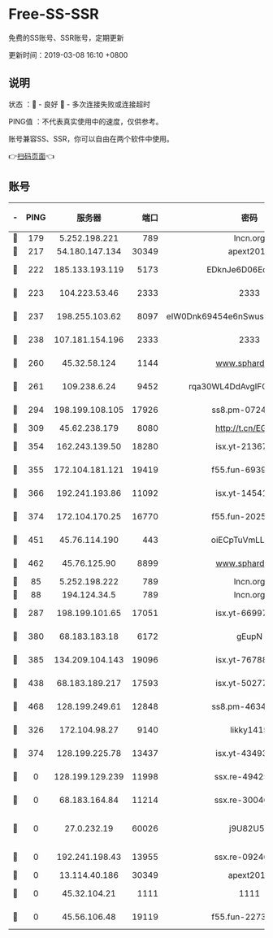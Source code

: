 # Free-SS-SSR

免费的SS账号、SSR账号，定期更新

更新时间：2019-03-08 16:10 +0800

## 说明

状态     ：🙂 - 良好 🙁 - 多次连接失败或连接超时

PING值   ：不代表真实使用中的速度，仅供参考。

账号兼容SS、SSR，你可以自由在两个软件中使用。

👉[扫码页面](https://liesauer.github.io/Free-SS-SSR/)👈

## 账号

|-|PING|服务器|端口|密码|加密方式|区域|
|:----:|:----:|:-----:|-----:|:----:|:----:|:----:|
|🙂|179|5.252.198.221|789|lncn.org|rc4|JP|
|🙂|217|54.180.147.134|30349|apext2019|chacha20|KR|
|🙂|222|185.133.193.119|5173|EDknJe6D06EoWDaw|aes-256-cfb|US|
|🙂|223|104.223.53.46|2333|2333|aes-256-cfb|US|
|🙂|237|198.255.103.62|8097|eIW0Dnk69454e6nSwuspv9DmS201tQ0D|aes-256-cfb|US|
|🙂|238|107.181.154.196|2333|2333|aes-256-cfb|US|
|🙂|260|45.32.58.124|1144|www.sphard.com|aes-256-cfb|JP|
|🙂|261|109.238.6.24|9452|rqa30WL4DdAvgIFG6Fs3znzTa|aes-256-cfb|FR|
|🙂|294|198.199.108.105|17926|ss8.pm-07244383|aes-256-cfb|US|
|🙂|309|45.62.238.179|8080|http://t.cn/EGJIyrl|rc4-md5|CA|
|🙂|354|162.243.139.50|18280|isx.yt-21367696|aes-256-cfb|US|
|🙂|355|172.104.181.121|19419|f55.fun-69397785|aes-256-cfb|SG|
|🙂|366|192.241.193.86|11092|isx.yt-14541692|aes-256-cfb|US|
|🙂|374|172.104.170.25|16770|f55.fun-20256813|aes-256-cfb|SG|
|🙂|451|45.76.114.190|443|oiECpTuVmLLxk4Ts|aes-256-cfb|AU|
|🙂|462|45.76.125.90|8899|www.sphard.com|aes-256-cfb|AU|
|🙂|85|5.252.198.222|789|lncn.org|rc4|JP|
|🙂|88|194.124.34.5|789|lncn.org|rc4|JP|
|🙂|287|198.199.101.65|17051|isx.yt-66997897|aes-256-cfb|US|
|🙂|380|68.183.183.18|6172|gEupN|aes-256-cfb|SG|
|🙂|385|134.209.104.143|19096|isx.yt-76788888|aes-256-cfb|SG|
|🙂|438|68.183.189.217|17593|isx.yt-50277837|aes-256-cfb|SG|
|🙂|468|128.199.249.61|12848|ss8.pm-46346363|aes-256-cfb|SG|
|🙁|326|172.104.98.27|9140|likky1415|aes-256-cfb|JP|
|🙁|374|128.199.225.78|13437|isx.yt-43493369|aes-256-cfb|SG|
|🙁|0|128.199.129.239|11998|ssx.re-49425737|aes-256-cfb|SG|
|🙁|0|68.183.164.84|11214|ssx.re-30046337|aes-256-cfb|US|
|🙁|0|27.0.232.19|60026|j9U82U53|xchacha20-ietf-poly1305|HK|
|🙁|0|192.241.198.43|13955|ssx.re-09246977|aes-256-cfb|US|
|🙁|0|13.114.40.186|30349|apext2019|chacha20|JP|
|🙁|0|45.32.104.21|1111|1111|aes-256-cfb|SG|
|🙁|0|45.56.106.48|19119|f55.fun-22731576|aes-256-cfb|US|
